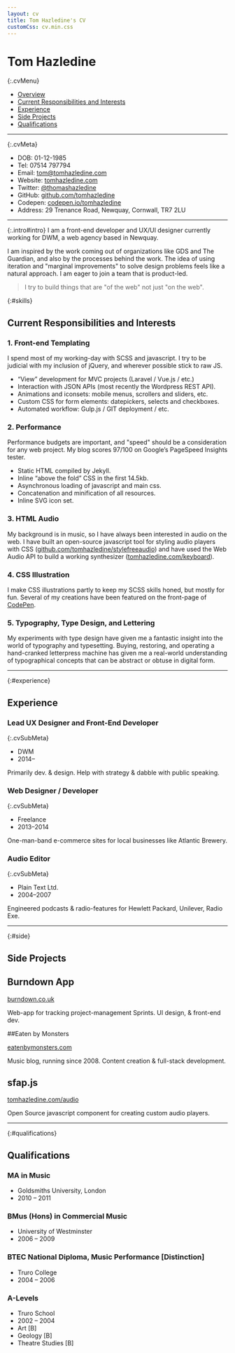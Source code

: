 ```yaml
---
layout: cv
title: Tom Hazledine's CV
customCss: cv.min.css
---
```


# Tom Hazledine

{:.cvMenu}
* [Overview](#intro)
* [Current Responsibilities and Interests](#skills)
* [Experience](#experience)
* [Side Projects](#side)
* [Qualifications](#qualifications)

---

{:.cvMeta}
* DOB: 01-12-1985
* Tel: 07514 797794
* Email: [tom@tomhazledine.com](mailto:tom@tomhazleine.com)
* Website: [tomhazledine.com](//tomhazledine.com/)
* Twitter: [@thomashazledine](//twitter.com/thomashazledine)
* GitHub: [github.com/tomhazledine](//github.com/tomhazledine)
* Codepen: [codepen.io/tomhazledine](//codepen.io/tomhazledine)
* Address: 29 Trenance Road, Newquay, Cornwall, TR7 2LU

---

{:.intro#intro}
I am a front-end developer and UX/UI designer currently working for DWM, a web agency based in Newquay.

I am inspired by the work coming out of organizations like GDS and The Guardian, and also by the processes behind the work. The idea of using iteration and "marginal improvements" to solve design problems feels like a natural approach. I am eager to join a team that is product-led.

> I try to build things that are "of the web" not just "on the web".

{:#skills}
## Current Responsibilities and Interests

### 1. Front-end Templating

I spend most of my working-day with SCSS and javascript. I try to be judicial with my inclusion of jQuery, and wherever possible stick to raw JS.

* “View” development for MVC projects (Laravel / Vue.js / etc.)
* Interaction with JSON APIs (most recently the Wordpress REST API).
* Animations and iconsets: mobile menus, scrollers and sliders, etc.
* Custom CSS for form elements: datepickers, selects and checkboxes.
* Automated workflow: Gulp.js / GIT deployment / etc.

### 2. Performance

Performance budgets are important, and "speed" should be a consideration for any web project. My blog scores 97/100 on Google’s PageSpeed Insights tester.

* Static HTML compiled by Jekyll.
* Inline “above the fold” CSS in the first 14.5kb.
* Asynchronous loading of javascript and main css.
* Concatenation and minification of all resources.
* Inline SVG icon set.

### 3. HTML Audio

My background is in music, so I have always been interested in audio on the web. I have built an open-source javascript tool for styling audio players with CSS ([github.com/tomhazledine/stylefreeaudio](//github.com/tomhazledine/stylefreeaudio)) and have used the Web Audio API to build a working synthesizer ([tomhazledine.com/keyboard](//tomhazledine.com/keyboard)).

### 4. CSS Illustration

I make CSS illustrations partly to keep my SCSS skills honed, but mostly for fun. Several of my creations have been featured on the front-page of [CodePen](//codepen.io/tomhazledine/).

### 5. Typography, Type Design, and Lettering

My experiments with type design have given me a fantastic insight into the world of typography and typesetting. Buying, restoring, and operating a hand-cranked letterpress machine has given me a real-world understanding of typographical concepts that can be abstract or obtuse in digital form.



---

{:#experience}
## Experience

### Lead UX Designer and Front-End Developer

{:.cvSubMeta}
* DWM
* 2014–

Primarily dev. & design. Help with strategy & dabble with public speaking.


### Web Designer / Developer

{:.cvSubMeta}
* Freelance
* 2013–2014

One-man-band e-commerce sites for local businesses like Atlantic Brewery.

### Audio Editor

{:.cvSubMeta}
* Plain Text Ltd.
* 2004–2007

Engineered podcasts & radio-features for Hewlett Packard, Unilever, Radio Exe.

---

{:#side}
## Side Projects

## Burndown App

[burndown.co.uk](//burndown.co.uk)

Web-app for tracking project-management Sprints. UI design, & front-end dev.

##Eaten by Monsters

[eatenbymonsters.com](//eatenbymonsters.com)

Music blog, running since 2008. Content creation & full-stack development.

## sfap.js

[tomhazledine.com/audio](//tomhazledine.com/audio)

Open Source javascript component for creating custom audio players.

---

{:#qualifications}
## Qualifications

### MA in Music

* Goldsmiths University, London
* 2010 – 2011

### BMus (Hons) in Commercial Music

* University of Westminster
* 2006 – 2009

### BTEC National Diploma, Music Performance [Distinction]

* Truro College
* 2004 – 2006

### A-Levels

* Truro School
* 2002 – 2004
* Art [B]
* Geology [B]
* Theatre Studies [B]